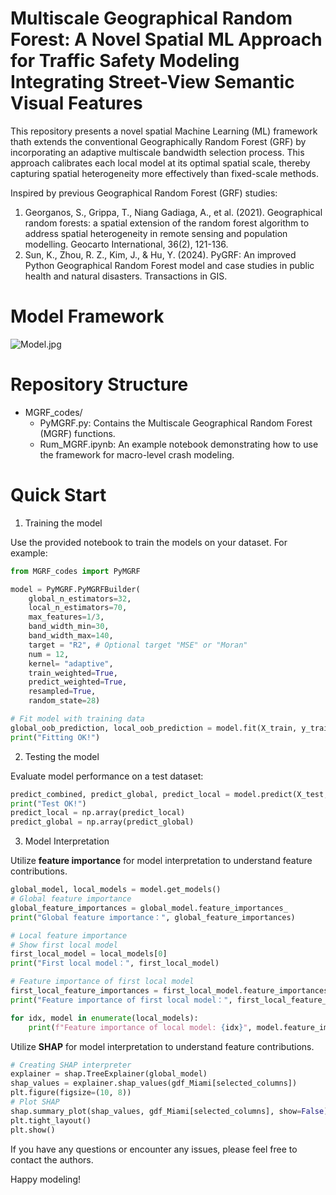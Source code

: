 



# Multiscale Geographical Random Forest: A Novel Spatial ML Approach for Traffic Safety Modeling Integrating Street-View Semantic Visual Features

This repository presents a novel spatial Machine Learning (ML) framework thath extends the conventional Geographically Random Forest (GRF) by incorporating an adaptive multiscale bandwidth selection process. This approach calibrates each local model at its optimal spatial scale, thereby capturing spatial heterogeneity more effectively than fixed-scale methods.

Inspired by previous Geographical Random Forest (GRF) studies:

1. Georganos, S., Grippa, T., Niang Gadiaga, A., et al. (2021). Geographical random forests: a spatial extension of the random forest algorithm to address spatial heterogeneity in remote sensing and population modelling. Geocarto International, 36(2), 121-136.
2. Sun, K., Zhou, R. Z., Kim, J., & Hu, Y. (2024). PyGRF: An improved Python Geographical Random Forest model and case studies in public health and natural disasters. Transactions in GIS.

# Model Framework

![Model.jpg](https://github.com/PengfeiCui99/Multiscale-Geographical-Random-Forest-MGRF-/MGRF_codes/Model.jpg)

# Repository Structure

* MGRF_codes/
    * PyMGRF.py: Contains the Multiscale Geographical Random Forest (MGRF) functions.
    * Rum_MGRF.ipynb: An example notebook demonstrating how to use the framework for macro-level crash modeling.

# Quick Start

1. Training the model

Use the provided notebook to train the models on your dataset. For example:

```python
from MGRF_codes import PyMGRF

model = PyMGRF.PyMGRFBuilder(
    global_n_estimators=32, 
    local_n_estimators=70, 
    max_features=1/3, 
    band_width_min=30, 
    band_width_max=140, 
    target = "R2", # Optional target "MSE" or "Moran"
    num = 12, 
    kernel= "adaptive", 
    train_weighted=True, 
    predict_weighted=True, 
    resampled=True, 
    random_state=28)

# Fit model with training data
global_oob_prediction, local_oob_prediction = model.fit(X_train, y_train, train_coords)
print("Fitting OK!")
```

2. Testing the model

Evaluate model performance on a test dataset:

```python
predict_combined, predict_global, predict_local = model.predict(X_test, test_coords, predict_bw = 70, local_weight=0.8)
print("Test OK!")
predict_local = np.array(predict_local)
predict_global = np.array(predict_global)
```

3. Model Interpretation

Utilize **feature importance** for model interpretation to understand feature contributions.

```python
global_model, local_models = model.get_models()
# Global feature importance
global_feature_importances = global_model.feature_importances_
print("Global feature importance：", global_feature_importances)

# Local feature importance
# Show first local model
first_local_model = local_models[0]
print("First local model：", first_local_model)

# Feature importance of first local model
first_local_feature_importances = first_local_model.feature_importances_
print("Feature importance of first local model：", first_local_feature_importances)

for idx, model in enumerate(local_models):
    print(f"Feature importance of local model: {idx}", model.feature_importances_)
```


Utilize **SHAP** for model interpretation to understand feature contributions.

```python
# Creating SHAP interpreter
explainer = shap.TreeExplainer(global_model)
shap_values = explainer.shap_values(gdf_Miami[selected_columns])
plt.figure(figsize=(10, 8))
# Plot SHAP
shap.summary_plot(shap_values, gdf_Miami[selected_columns], show=False)
plt.tight_layout()
plt.show()
```



If you have any questions or encounter any issues, please feel free to contact the authors.

Happy modeling!
